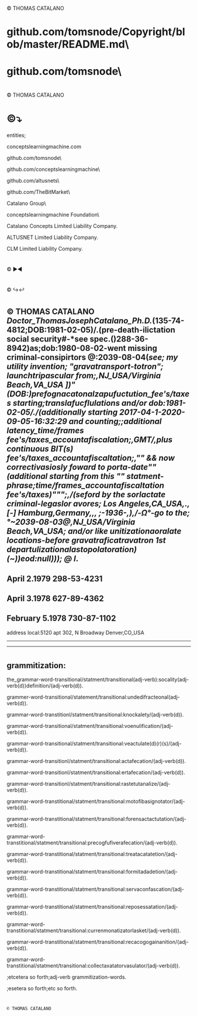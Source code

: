# 
© THOMAS CATALANO

# github.com/tomsnode/Copyright/blob/master/README.md\

# github.com/tomsnode\

#
© THOMAS CATALANO





# ©⤵

entities;

conceptslearningmachine.com 

github.com/tomsnode\

github.com/conceptslearningmachine\

github.com/altusnets\

github.com/TheBitMarket\

Catalano Group\

conceptslearningmachine Foundation\

Catalano Concepts Limited Liability Company\.

ALTUSNET Limited Liability Company\.

CLM Limited Liability Company\.




# 



© ▶◀





#



© ↪↩







#
© THOMAS CATALANO
\
_Doctor_ThomasJosephCatalano_Ph.D._(135-74-4812;DOB:1981-02-05)/.\(pre-death-ilictation social security#-*see spec.()288-36-8942)as;dob:1980-08-02-went missing criminal-consipirtors @:2039-08-04(*see; my utility invention; "gravatransport-totron"; launchtripascular from;,NJ_USA/Virginia Beach,VA_USA ])"(DOB:)prefognacatonalzapufuctution_fee's/taxes starting;translafucflulations and/or dob:1981-02-05/.\/(additionally starting 2017-04-1-2020-09-05-16:32:29 _and_ counting;;additional latency_time/frames fee's/taxes_accountafiscalation;,GMT/,plus continuous _BIT(s)_ fee's/taxes_accountafiscaltation;,"" && now correctivasiosly foward to porta-date""(additional starting from this _""_ statment-phrase;time/frames_accountafiscaltation fee's/taxes)""";,/(seford by the sorlactate criminal-legaslor avores; Los Angeles,CA_USA,., [-] Hamburg,Germany,,, ;-*1936*-,),/-Ω°-go to the;°~2039-08-03@,NJ_USA/Virginia Beach,VA_USA; and/or like unitizationaoralate locations-before gravatraficatravatron 1st departulizationalastopolatoration)(~))eod:null))); @ I*.
-
April 2.1979
298-53-4231
-
April 3.1978
627-89-4362
-
February 5.1978
730-87-1102
--------------------
address local:5120 apt 302, N Broadway Denver,CO_USA

----------

-----------
#
grammitization:
--------------------------
the_grammar-word-transitional/statment/transitional(adj-verb):socality(adj-verb(d))definition/(adj-verb(d)).

grammer-word-transitional/statement/transitional:undedifracteonal(adj-verb(d)).

grammar-word-transtitionl/statment/transitional:knockalety/(adj-verb(d)).

grammar-word-transitional/statment/transitional:voenulification/(adj-verb(d)).

grammar-word-transitional/statment/transitional:veactulate(d)(r)(s)/(adj-verb(d)).
 
grammar-word-transitionl/statment/transitional:actafecation/(adj-verb(d)).

grammar-word-transitionl/statment/transitional:ertafecation/(adj-verb(d)).

grammar-word-transitionl/statment/transitional:rastetutanalize/(adj-verb(d)).

grammar-word-transtitional/statment/transitional:motofibasignotator/(adj-verb(d)).

grammar-word-transtitional/statment/transitional:forensactactutation/(adj-verb(d)).

grammar-word-transtitional/statment/transitional:precogfufiverafecation/(adj-verb(d)).

grammar-word-transtitional/statment/transitional:treatacatatetion/(adj-verb(d)).

grammar-word-transtitional/statment/transitional:formitadadetion/(adj-verb(d)).

grammar-word-transtitional/statment/transitional:servaconfascation/(adj-verb(d)).

grammar-word-transtitional/statment/transitional:reposessatation/(adj-verb(d)).

grammar-word-transtitional/statment/transitional:currenmonatizatorlasket/(adj-verb(d)).

grammar-word-transtitional/statment/transitional:recacogogainanition/(adj-verb(d)).

grammar-word-transtitional/statment/transitional:collectaxatatorvasulator/(adj-verb(d)).

;etcetera so forth;adj-verb grammitization-words.

;esetera so forth;etc so forth\.

#

    © THOMAS CATALANO
